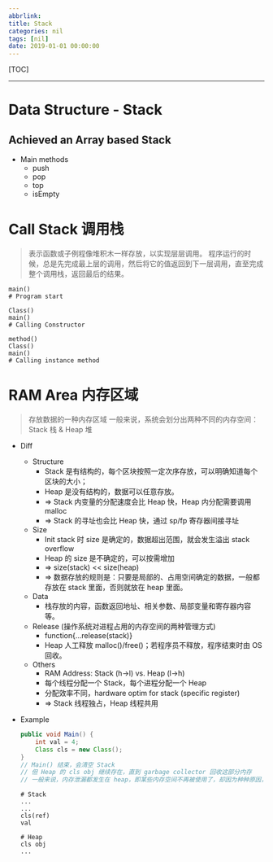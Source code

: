 ```yaml
---
abbrlink: 
title: Stack
categories: nil
tags: [nil]
date: 2019-01-01 00:00:00
---
```


[TOC]
<!-- toc -->

---

# Data Structure - Stack 

## Achieved an Array based Stack

- Main methods
    - push
    - pop
    - top
    - isEmpty

# Call Stack 调用栈

> 表示函数或子例程像堆积木一样存放，以实现层层调用。
> 程序运行的时候，总是先完成最上层的调用，然后将它的值返回到下一层调用，直至完成整个调用栈，返回最后的结果。

```
main()
# Program start
```

```
Class()
main()
# Calling Constructor
```

```
method()
Class()
main()
# Calling instance method
```

# RAM Area 内存区域

> 存放数据的一种内存区域
> 一般来说，系统会划分出两种不同的内存空间：
> Stack 栈 & Heap 堆

- Diff 
    - Structure
        - Stack 是有结构的，每个区块按照一定次序存放，可以明确知道每个区块的大小；
        - Heap 是没有结构的，数据可以任意存放。
        * => Stack 内变量的分配速度会比 Heap 快，Heap 内分配需要调用 malloc
        * => Stack 的寻址也会比 Heap 快，通过 sp/fp 寄存器间接寻址
    - Size
        - Init stack 时 size 是确定的，数据超出范围，就会发生溢出 stack overflow
        - Heap 的 size 是不确定的，可以按需增加
        * => size(stack) << size(heap)
        * => 数据存放的规则是：只要是局部的、占用空间确定的数据，一般都存放在 stack 里面，否则就放在 heap 里面。
    - Data
        - 栈存放的内容，函数返回地址、相关参数、局部变量和寄存器内容等。
    - Release (操作系统对进程占用的内存空间的两种管理方式)
        - function{...release(stack)}
        - Heap 人工释放 malloc()/free()；若程序员不释放，程序结束时由 OS 回收。
    - Others
        - RAM Address: Stack (h->l) vs. Heap (l->h)
        - 每个线程分配一个 Stack，每个进程分配一个 Heap
        - 分配效率不同，hardware optim for stack (specific register)
        * => Stack 线程独占，Heap 线程共用

- Example 
    
    ```java
    public void Main() {
        int val = 4;
        Class cls = new Class();
    }
    // Main() 结束，会清空 Stack
    // 但 Heap 的 cls obj 继续存在，直到 garbage collector 回收这部分内存
    // 一般来说，内存泄漏都发生在 heap，即某些内存空间不再被使用了，却因为种种原因，没有被系统回收。
    ```

    ```
    # Stack
    ...
    ...
    cls(ref)
    val
    ```

    ```
    # Heap
    cls obj
    ...
    ```
